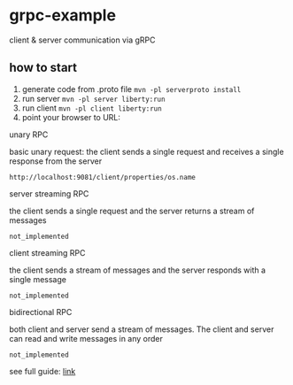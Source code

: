 # grpc-example
client &amp; server communication via gRPC

## how to start
1. generate code from .proto file
`mvn -pl serverproto install`
2. run server
`mvn -pl server liberty:run`
3. run client
`mvn -pl client liberty:run`
4. point your browser to URL:
 
unary RPC

basic unary request: the client sends a single request and receives a single response from the server

`http://localhost:9081/client/properties/os.name`

server streaming RPC

the client sends a single request and the server returns a stream of messages

`not_implemented`

client streaming RPC

the client sends a stream of messages and the server responds with a single message

`not_implemented`

bidirectional RPC

both client and server send a stream of messages. The client and server can read and write messages in any order

`not_implemented`

see full guide: [link](https://openliberty.io/guides/grpc-intro.html)
